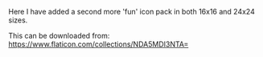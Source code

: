 Here I have added a second more 'fun' icon pack in both 16x16 and 24x24 sizes.

This can be downloaded from:
https://www.flaticon.com/collections/NDA5MDI3NTA=